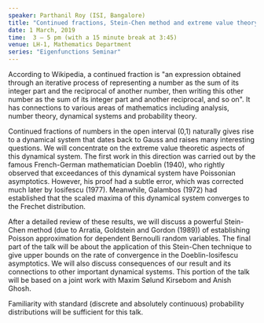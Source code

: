 ```yaml
---
speaker: Parthanil Roy (ISI, Bangalore)
title: "Continued fractions, Stein-Chen method and extreme value theory"
date: 1 March, 2019
time:  3 – 5 pm (with a 15 minute break at 3:45)
venue: LH-1, Mathematics Department
series: "Eigenfunctions Seminar"
---
```


According to Wikipedia, a continued fraction is "an expression obtained
through an iterative process of representing a number as the sum of its
integer part and the reciprocal of another number, then writing this
other number as the sum of its integer part and another reciprocal, and
so on". It has connections to various areas of mathematics including
analysis, number theory, dynamical systems and probability theory. 

Continued fractions of numbers in the open interval (0,1) naturally
gives rise to a dynamical system that dates back to Gauss and raises
many interesting questions. We will concentrate on the extreme value
theoretic aspects of this dynamical system. The first work in this
direction was carried out by the famous French-German mathematician
Doeblin (1940), who rightly observed that exceedances of this dynamical
system have Poissonian asymptotics. However, his proof had a subtle
error, which was corrected much later by Iosifescu (1977). Meanwhile,
Galambos (1972) had established that the scaled maxima of this dynamical
system converges to the Frechet distribution. 

After a detailed review of these results, we will discuss a powerful
Stein-Chen method (due to Arratia, Goldstein and Gordon (1989)) of
establishing Poisson approximation for dependent Bernoulli random
variables. The final part of the talk will be about the application of
this Stein-Chen technique to give upper bounds on the rate of
convergence in the Doeblin-Iosifescu asymptotics. We will also discuss
consequences of our result and its connections to other important
dynamical systems. This portion of the talk will be based on a joint
work with Maxim Sølund Kirsebom and Anish Ghosh. 

Familiarity with standard (discrete and absolutely continuous)
probability distributions will be sufficient for this talk.
